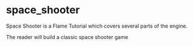 # space_shooter

Space Shooter is a Flame Tutorial which covers several parts of the engine.

The reader will build a classic space shooter game
